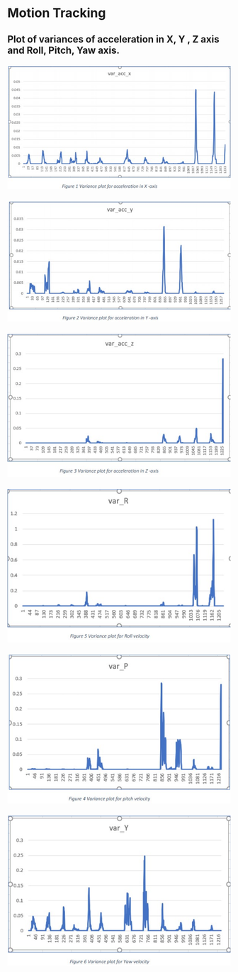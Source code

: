 # Motion Tracking

## Plot of variances of acceleration in X, Y , Z axis and Roll, Pitch, Yaw axis.

### ![Variance in acc in X axis](https://github.com/Praj390/ECE6310_Computer_Vision/blob/master/Motion%20Tracking/varx.jpg)

### ![Variance in acc in Y axis](https://github.com/Praj390/ECE6310_Computer_Vision/blob/master/Motion%20Tracking/vary.jpg)

### ![Variance in acc in Z axis](https://github.com/Praj390/ECE6310_Computer_Vision/blob/master/Motion%20Tracking/varz.jpg)

### ![Variance in velocity of Roll](https://github.com/Praj390/ECE6310_Computer_Vision/blob/master/Motion%20Tracking/varroll.jpg)

### ![Variance in velocity of Pitch](https://github.com/Praj390/ECE6310_Computer_Vision/blob/master/Motion%20Tracking/varpitch.jpg)

### ![Variance in velocity of Yaw](https://github.com/Praj390/ECE6310_Computer_Vision/blob/master/Motion%20Tracking/vargamma.jpg) 
